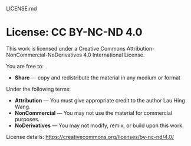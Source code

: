 LICENSE.md

# License: CC BY-NC-ND 4.0

This work is licensed under a Creative Commons Attribution-NonCommercial-NoDerivatives 4.0 International License.

You are free to:

- **Share** — copy and redistribute the material in any medium or format

Under the following terms:

- **Attribution** — You must give appropriate credit to the author Lau Hing Wang.
- **NonCommercial** — You may not use the material for commercial purposes.
- **NoDerivatives** — You may not modify, remix, or build upon this work.

License details: https://creativecommons.org/licenses/by-nc-nd/4.0/
